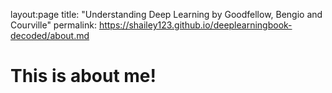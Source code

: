layout:page
title: "Understanding Deep Learning by Goodfellow, Bengio and Courville"
permalink: https://shailey123.github.io/deeplearningbook-decoded/about.md
# This is about me!
